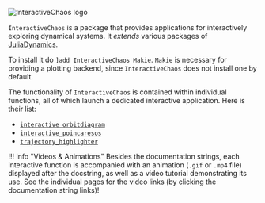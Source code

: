 ![InteractiveChaos logo](https://raw.githubusercontent.com/JuliaDynamics/JuliaDynamics/master/videos/interact/interactive_chaos_logo.gif?raw=true)

`InteractiveChaos` is a package that provides applications for interactively exploring dynamical systems. It _extends_ various packages of [JuliaDynamics](https://juliadynamics.github.io/JuliaDynamics/).

To install it do `]add InteractiveChaos Makie`. `Makie` is necessary for providing a plotting backend, since `InteractiveChaos` does not install one by default.

The functionality of `InteractiveChaos` is contained within individual functions, all of which launch a dedicated interactive application. Here is their list:

* [`interactive_orbitdiagram`](@ref)
* [`interactive_poincaresos`](@ref)
* [`trajectory_highlighter`](@ref)

!!! info "Videos & Animations"
    Besides the documentation strings, each interactive function is accompanied with an animation (`.gif` or `.mp4` file) displayed after the docstring, as well as a video tutorial demonstrating its use. See the individual pages for the video links (by clicking the documentation string links)!
